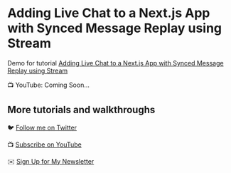 # Adding Live Chat to a Next.js App with Synced Message Replay using Stream

Demo for tutorial [Adding Live Chat to a Next.js App with Synced Message Replay using Stream](https://www.youtube.com/colbyfayock)

📺 YouTube: Coming Soon...

## More tutorials and walkthroughs

🐦 [Follow me on Twitter](https://twitter.com/colbyfayock)

📺 [Subscribe on YouTube](https://www.youtube.com/colbyfayock)

✉️ [Sign Up for My Newsletter](https://colbyfayock.com/newsletter)
